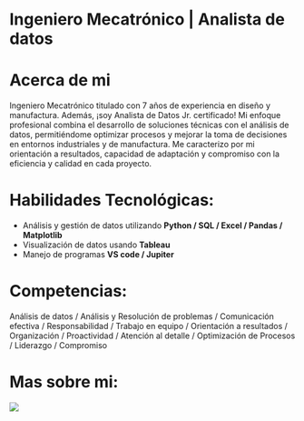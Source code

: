 # Ingeniero Mecatrónico | Analista de datos

# Acerca de mi
Ingeniero Mecatrónico titulado con 7 años de experiencia en diseño y manufactura. Además, ¡soy Analista de Datos Jr. certificado! 
Mi enfoque profesional combina el desarrollo de soluciones técnicas con el análisis de datos, permitiéndome optimizar procesos y 
mejorar la toma de decisiones en entornos industriales y de manufactura.
Me caracterizo por mi orientación a resultados, capacidad de adaptación y compromiso con la eficiencia y calidad en cada proyecto.

# Habilidades Tecnológicas:

- Análisis y gestión de datos utilizando **Python / SQL / Excel / Pandas / Matplotlib**
- Visualización de datos usando **Tableau**
- Manejo de programas **VS code / Jupiter**

# Competencias:
Análisis de datos / Análisis y Resolución de problemas / Comunicación efectiva / Responsabilidad / Trabajo en equipo / 
Orientación a resultados / Organización / Proactividad / Atención al detalle / Optimización de Procesos / Liderazgo / Compromiso

# Mas sobre mi:
[![](https://img.shields.io/badge/LinkedIn-0077B5?style=for-the-badge&logo=linkedin&logoColor=white)](https://www.linkedin.com/in/rafaelgonzalezalfaro/)


